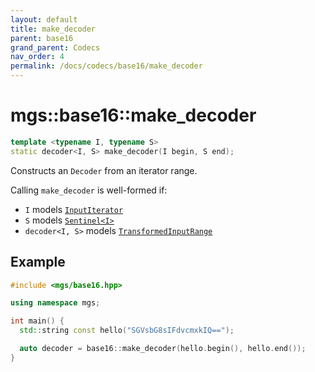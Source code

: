 ```yaml
---
layout: default
title: make_decoder
parent: base16
grand_parent: Codecs
nav_order: 4
permalink: /docs/codecs/base16/make_decoder
---
```


# mgs::base16::make_decoder

```cpp
template <typename I, typename S>
static decoder<I, S> make_decoder(I begin, S end);
```

Constructs an `Decoder` from an iterator range.

Calling `make_decoder` is well-formed if:

* `I` models [`InputIterator`]()
* `S` models [`Sentinel<I>`]()
* `decoder<I, S>` models [`TransformedInputRange`]()

## Example

```cpp
#include <mgs/base16.hpp>

using namespace mgs;

int main() {
  std::string const hello("SGVsbG8sIFdvcmxkIQ==");

  auto decoder = base16::make_decoder(hello.begin(), hello.end());
}
```
